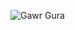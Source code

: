 ![Gawr Gura](https://shop.dexclub.com/imgs/31592/1/Gawr+Gura+Birthday+2021+Commemorative+goods+complete+pack)
